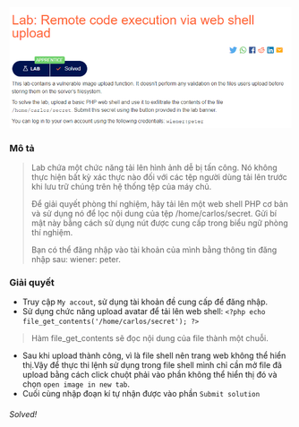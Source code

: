 ![](../Files/1.png)
### Mô tả 
> Lab chứa một chức năng tải lên hình ảnh dễ bị tấn công. Nó không thực hiện bất kỳ xác thực nào đối với các tệp người dùng tải lên trước khi lưu trữ chúng trên hệ thống tệp của máy chủ.
>
>Để giải quyết phòng thí nghiệm, hãy tải lên một web shell PHP cơ bản và sử dụng nó để lọc nội dung của tệp /home/carlos/secret. Gửi bí mật này bằng cách sử dụng nút được cung cấp trong biểu ngữ phòng thí nghiệm.
>
>Bạn có thể đăng nhập vào tài khoản của mình bằng thông tin đăng nhập sau: wiener: peter.
### Giải quyết
- Truy cập `My accout`, sử dụng tài khoản đề cung cấp để đăng nhập.
- Sử dụng chức năng upload avatar để tải lên web shell:
`<?php
echo file_get_contents('/home/carlos/secret');
?>`
> Hàm file_get_contents sẽ đọc nội dung của file thành một chuỗi.
- Sau khi upload thành công, vì là file shell nên trang web không thể hiển thị.Vậy để thực thi lệnh sử dụng trong file shell mình chỉ cần mở file đã upload bằng cách click chuột phải vào phần không thể hiển thị đó và chọn `open image in new tab`.
- Cuối cùng nhập đoạn kí tự nhận được vào phần `Submit solution`
###### Solved!
